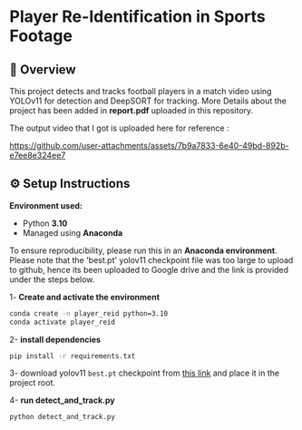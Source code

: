 # Player Re-Identification in Sports Footage

## 📌 Overview
This project detects and tracks football players in a match video using YOLOv11 for detection and DeepSORT for tracking.
More Details about the project has been added in **report.pdf** uploaded in this repository.

The output video that I got is uploaded here for reference :


https://github.com/user-attachments/assets/7b9a7833-6e40-49bd-892b-e7ee8e324ee7


## ⚙️ Setup Instructions

**Environment used:**  
- Python **3.10**
- Managed using **Anaconda**

To ensure reproducibility, please run this in an **Anaconda environment**.
Please note that the 'best.pt' yolov11 checkpoint file was too large to upload to github, hence its been uploaded to Google drive and the link is provided under the steps below.

1️- **Create and activate the environment** 

```bash
conda create -n player_reid python=3.10
conda activate player_reid
```
2- **install dependencies**

```bash
pip install -r requirements.txt
```
3- download yolov11 `best.pt` checkpoint from [this link](https://drive.google.com/file/d/11G9JIarMqkxUfF7-bF_ig9bFwbcxfLam/view?usp=sharing) and place it in the project root.

4- **run detect_and_track.py**

```bash
python detect_and_track.py
```

